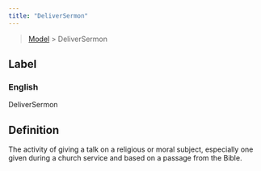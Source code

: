 ```yaml
---
title: "DeliverSermon"
---
```


> [Model](./../) > DeliverSermon

## Label

### English
DeliverSermon


## Definition
The activity of giving a talk on a religious or moral subject, especially one given during a church service and based on a passage from the Bible. 


    
